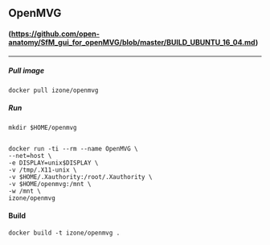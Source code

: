 ## OpenMVG
#### (https://github.com/open-anatomy/SfM_gui_for_openMVG/blob/master/BUILD_UBUNTU_16_04.md)
-----
##### Pull image
```
docker pull izone/openmvg
```

##### Run
```
mkdir $HOME/openmvg
```
```
```
```
docker run -ti --rm --name OpenMVG \
--net=host \
-e DISPLAY=unix$DISPLAY \
-v /tmp/.X11-unix \
-v $HOME/.Xauthority:/root/.Xauthority \
-v $HOME/openmvg:/mnt \
-w /mnt \
izone/openmvg
```

#### Build
```
docker build -t izone/openmvg .
```